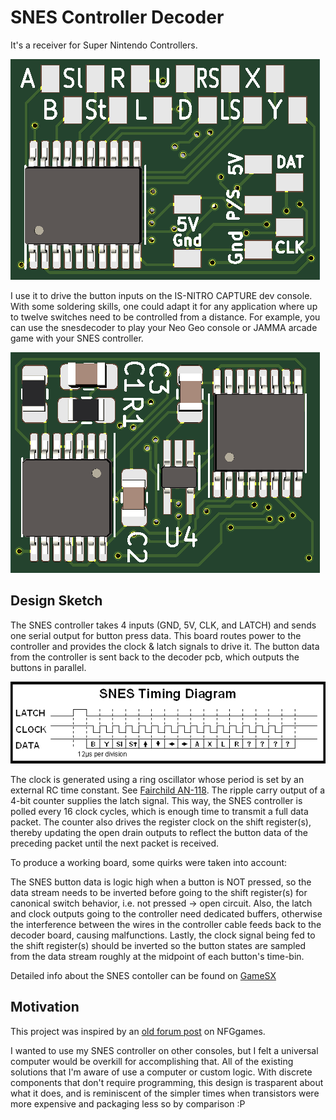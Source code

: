 # SNES Controller Decoder #
It's a receiver for Super Nintendo Controllers.

![front](pcbfront.png)

I use it to drive the button inputs on the IS-NITRO CAPTURE dev console.
With some soldering skills, one could adapt it for any application where up
to twelve switches need to be controlled from a distance. For example, you can use the snesdecoder 
to play your Neo Geo console or JAMMA arcade game with your SNES controller.

![back](pcbback.png)

## Design Sketch ##
The SNES controller takes 4 inputs (GND, 5V, CLK, and LATCH) and sends one serial output for button press data.
This board routes power to the controller and provides the clock & latch signals to drive it.
The button data from the controller is sent back to the decoder pcb, which outputs the buttons in parallel.

![SNES Timing Diagram](https://raw.githubusercontent.com/famicomical/snesdecoder/main/snes_timing.gif)

The clock is generated using a ring oscillator whose period is set by an external RC time constant. See [Fairchild AN-118](https://www.onsemi.com/pub/Collateral/AN-118.pdf.pdf). 
The ripple carry output of a 4-bit counter supplies the latch signal. This way, the SNES controller is polled every 16 clock cycles, which is enough time to transmit a full data packet. The counter also drives the register clock on the shift register(s), thereby updating the open drain outputs to reflect the button data of the preceding packet until the next packet is received.

To produce a working board, some quirks were taken into account:

The SNES button data is logic high when a button is NOT pressed, so the data stream needs to be inverted before going to the shift register(s) for canonical switch behavior, i.e. not pressed -> open circuit. Also, the latch and clock outputs going to the controller need dedicated buffers, otherwise the interference between the wires in the controller cable feeds back to the decoder board, causing malfunctions. Lastly, the clock signal being fed to the shift register(s) should be inverted so the button states are sampled from the data stream roughly at the midpoint of each button's time-bin.

Detailed info about the SNES contoller can be found on [GameSX](https://gamesx.com/controldata/snesdat.htm)

## Motivation ##
This project was inspired by an [old forum post](https://nfggames.com/forum2/index.php?msg=26296) on NFGgames.

I wanted to use my SNES controller on other consoles, but I felt a universal computer would be 
overkill for accomplishing that. All of the existing solutions that I'm aware of use a computer or custom logic. 
With discrete components that don't require programming, this design is trasparent about what it does, and is
reminiscent of the simpler times when transistors were more expensive and packaging less so by comparison :P
